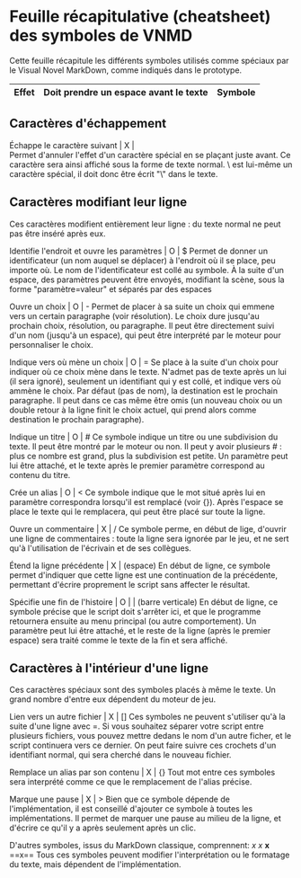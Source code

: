 # Feuille récapitulative (cheatsheet) des symboles de VNMD
Cette feuille récapitule les différents symboles utilisés comme spéciaux par le
Visual Novel MarkDown, comme indiqués dans le prototype.

Effet|Doit prendre un espace avant le texte|Symbole
-----|-------------------------------------|-------

## Caractères d'échappement

Échappe le caractère suivant | X | \
Permet d'annuler l'effet d'un caractère spécial en se plaçant juste avant. Ce
caractère sera ainsi affiché sous la forme de texte normal. \ est lui-même un
caractère spécial, il doit donc être écrit "\\" dans le texte.

## Caractères modifiant leur ligne
Ces caractères modifient entièrement leur ligne : du texte normal ne peut pas
être inséré après eux.

Identifie l'endroit et ouvre les paramètres | O | $
Permet de donner un identificateur (un nom auquel se déplacer) à l'endroit où il
se place, peu importe où. Le nom de l'identificateur est collé au symbole.
À la suite d'un espace, des paramètres peuvent être envoyés, modifiant la scène,
sous la forme "paramètre=valeur" et séparés par des espaces

Ouvre un choix | O | -
Permet de placer à sa suite un choix qui emmene vers un certain paragraphe (voir
résolution). Le choix dure jusqu'au prochain choix, résolution, ou paragraphe.
Il peut être directement suivi d'un nom (jusqu'à un espace), qui peut être
interprété par le moteur pour personnaliser le choix.

Indique vers où mène un choix | O | =
Se place à la suite d'un choix pour indiquer où ce choix mène dans le texte.
N'admet pas de texte après un lui (il sera ignoré), seulement un identifiant qui
y est collé, et indique vers où ammène le choix. Par défaut (pas de nom), la
destination est le prochain paragraphe. Il peut dans ce cas même être omis (un
nouveau choix ou un double retour à la ligne finit le choix actuel, qui prend
alors comme destination le prochain paragraphe).

Indique un titre | O | #
Ce symbole indique un titre ou une subdivision du texte. Il peut être montré par
le moteur ou non. Il peut y avoir plusieurs # : plus ce nombre est grand, plus
la subdivision est petite.
Un paramètre peut lui être attaché, et le texte après le premier paramètre
correspond au contenu du titre.

Crée un alias | O | <
Ce symbole indique que le mot situé après lui en paramètre correspondra
lorsqu'il est remplacé (voir {}). Après l'espace se place le texte qui le
remplacera, qui peut être placé sur toute la ligne.

Ouvre un commentaire | X | /
Ce symbole perme, en début de lige, d'ouvrir une ligne de commentaires : toute
la ligne sera ignorée par le jeu, et ne sert qu'à l'utilisation de l'écrivain
et de ses collègues.

Étend la ligne précédente | X |   (espace)
En début de ligne, ce symbole permet d'indiquer que cette ligne est une
continuation de la précédente, permettant d'écrire proprement le script sans
affecter le résultat.

Spécifie une fin de l'histoire | O | | (barre verticale)
En début de ligne, ce symbole précise que le script doit s'arrêter ici, et que
le programme retournera ensuite au menu principal (ou autre comportement).
Un paramètre peut lui être attaché, et le reste de la ligne (après le premier
espace) sera traité comme le texte de la fin et sera affiché.

## Caractères à l'intérieur d'une ligne
Ces caractères spéciaux sont des symboles placés à même le texte. Un grand
nombre d'entre eux dépendent du moteur de jeu.

Lien vers un autre fichier | X | []
Ces symboles ne peuvent s'utiliser qu'à la suite d'une ligne avec =. Si vous
souhaitez séparer votre script entre plusieurs fichiers, vous pouvez mettre
dedans le nom d'un autre ficher, et le script continuera vers ce dernier.
On peut faire suivre ces crochets d'un identifiant normal, qui sera cherché dans
le nouveau fichier.

Remplace un alias par son contenu | X | {}
Tout mot entre ces symboles sera interprété comme ce que le remplacement de
l'alias précise.

Marque une pause | X | >
Bien que ce symbole dépende de l'implémentation, il est conseillé d'ajouter ce
symbole à toutes les implémentations. Il permet de marquer une pause au milieu
de la ligne, et d'écrire ce qu'il y a après seulement après un clic.

D'autres symboles, issus du MarkDown classique, comprennent:
_x_
*x*
__x__
==x==
Tous ces symboles peuvent modifier l'interprétation ou le formatage du texte,
mais dépendent de l'implémentation.
